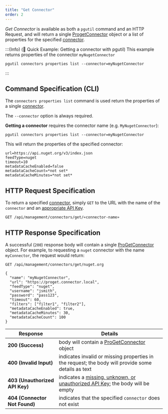 ```yaml
---
title: "Get Connector"
order: 2
---
```


*Get Connector* is available as both a `pgutil` command and an HTTP Request, and will return a single [ProgetConnector](/docs/proget/reference-api/feeds/proget-api-connectors#connector-object) object or a list of properties for the specified [connector](/docs/proget/feeds/connector-overview).

:::(Info) (🚀 Quick Example: Getting a connector with pgutil)
This example returns properties of the connector `myNugetConnector`
```
pgutil connectors properties list --connector=myNugetConnector
```
:::

## Command Specification (CLI)
The `connectors properties list` command is used return the properties of a single [connector](/docs/proget/feeds/connector-overview).

The `--connector` option is always required. 

**Getting a connector** requires the connector name (e.g. `MyNugetConnector`):
```
pgutil connectors properties list --connector=myNugetConnector
```
This will return the properties of the specified connector:

```
url=https://api.nuget.org/v3/index.json
feedType=nuget
timeout=10
metadataCacheEnabled=false
metadataCacheCount=*not set*
metadataCacheMinutes=*not set*
```

## HTTP Request Specification
To return a specified [connector](/docs/proget/feeds/connector-overview), simply `GET` to the URL with the name of the `connector` and an [appropriate API Key](/docs/proget/reference-api/feeds/proget-api-connectors#authentication).

```
GET /api/management/connectors/get/«connector-name»
```

## HTTP Response Specification
A successful (`200`) response body will contain a single [ProGetConnector](/docs/proget/reference-api/feeds/proget-api-connectors#connector-object) object. For example, to requesting a `nuget` connector with the name `myConnector`, the request would return:
```
GET /api/management/connectors/get/nuget.org

{
  "name": "myNugetConnector",
  "url": "https://proget.connector.local",
  "feedType": "nuget",
  "username": "jsmith",
  "password": "pass123",
  "timeout": 60,
  "filters": ["filter1", "filter2"],
  "metadataCacheEnabled": true,
  "metadataCacheMinutes": 30,
  "metadataCacheCount": 100
}
```

| Response | Details |
|---|---|
| **200 (Success)** | body will contain a [ProGetConnector](/docs/proget/reference-api/feeds/proget-api-connectors#connector-object) object |
| **400 (Invalid Input)** | indicates invalid or missing properties in the request; the body will provide some details as text |
|  **403 (Unauthorized API Key)** | indicates a [missing, unknown, or unauthorized API Key](/docs/proget/reference-api/feeds/proget-api-connectors#authentication); the body will be empty |
| **404 (Connector Not Found)** | indicates that the specified `connector` does not exist |